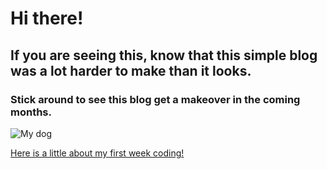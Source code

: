 # Hi there!
## If you are seeing this, know that this simple blog was a lot harder to make than it looks.
### Stick around to see this blog get a makeover in the coming months. 
![My dog](/Downloads/luka.JPG)

[Here is a little about my first week coding!](blog.md)

